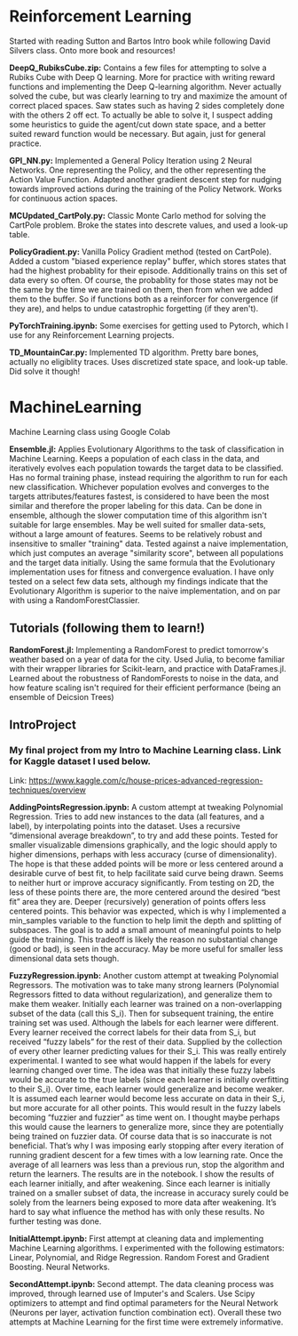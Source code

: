 # Reinforcement Learning
Started with reading Sutton and Bartos Intro book while following David Silvers class. Onto more book and resources!

**DeepQ_RubiksCube.zip:** Contains a few files for attempting to solve a Rubiks Cube with Deep Q learning. More for practice with writing reward functions and implementing the Deep Q-learning algorithm. Never actually solved the cube, but was clearly learning to try and maximize the amount of correct placed spaces. Saw states such as having 2 sides completely done with the others 2 off ect. To actually be able to solve it, I suspect adding some heuristics to guide the agent/cut down state space, and a better suited reward function would be necessary. But again, just for general practice. 

**GPI_NN.py:** Implemented a General Policy Iteration using 2 Neural Networks. One representing the Policy, and the other representing the Action Value Function. Adapted another gradient descent step for nudging towards improved actions during the training of the Policy Network. Works for continuous action spaces. 

**MCUpdated_CartPoly.py:** Classic Monte Carlo method for solving the CartPole problem. Broke the states into descrete values, and used a look-up table. 

**PolicyGradient.py:** Vanilla Policy Gradient method (tested on CartPole). Added a custom "biased experience replay" buffer, which stores states that had the highest probablity for their episode. Additionally trains on this set of data every so often. Of course, the probablity for those states may not be the same by the time we are trained on them, then from when we added them to the buffer. So if functions both as a reinforcer for convergence (if they are), and helps to undue catastrophic forgetting (if they aren't).

**PyTorchTraining.ipynb:** Some exercises for getting used to Pytorch, which I use for any Reinforcement Learning projects.

**TD_MountainCar.py:** Implemented TD algorithm. Pretty bare bones, actually no eligiblity traces. Uses discretized state space, and look-up table. Did solve it though! 

# MachineLearning
Machine Learning class using Google Colab

**Ensemble.jl:** Applies Evolutionary Algorithms to the task of classification in Machine Learning. Keeps a population of each class in the data, and iteratively evolves each population towards the target data to be classified. Has no formal training phase, instead requiring the algorithm to run for each new classification. Whichever population evolves and converges to the targets attributes/features fastest, is considered to have been the most similar and therefore the proper labeling for this data. Can be done in ensemble, although the slower computation time of this algorithm isn't suitable for large ensembles. May be well suited for smaller data-sets, without a large amount of features. Seems to be relatively robust and insensitive to smaller "training" data. Tested against a naive implementation, which just computes an average "similarity score", between all populations and the target data initially. Using the same formula that the Evolutionary implementation uses for fitness and convergence evaluation. I have only tested on a select few data sets, although my findings indicate that the Evolutionary Algorithm is superior to the naive implementation, and on par with using a RandomForestClassier.  

## Tutorials (following them to learn!)
**RandomForest.jl:** Implementing a RandomForest to predict tomorrow's weather based on a year of data for the city. Used Julia, to become familiar with their wrapper libraries for Scikit-learn, and practice with DataFrames.jl. Learned about the robustness of RandomForests to noise in the data, and how feature scaling isn't required for their efficient performance (being an ensemble of Deicsion Trees) 

## IntroProject 
### My final project from my Intro to Machine Learning class. Link for Kaggle dataset I used below.
Link: https://www.kaggle.com/c/house-prices-advanced-regression-techniques/overview

**AddingPointsRegression.ipynb:** A custom attempt at tweaking Polynomial Regression. Tries to add new instances to the data (all features, and a label), by interpolating points into the dataset. Uses a recursive “dimensional average breakdown”, to try and add these points. Tested for smaller visualizable dimensions graphically, and the logic should apply to higher dimensions, perhaps with less accuracy (curse of dimensionality). The hope is that these added points will be more or less centered around a desirable curve of best fit, to help facilitate said curve being drawn. Seems to neither hurt or improve accuracy significantly. From testing on 2D, the less of these points there are, the more centered around the desired “best fit” area they are. Deeper (recursively) generation of points offers less centered points. This behavior was expected, which is why I implemented a min_samples variable to the function to help limit the depth and splitting of subspaces. The goal is to add a small amount of meaningful points to help guide the training. This tradeoff is likely the reason no substantial change (good or bad), is seen in the accuracy. May be more useful for smaller less dimensional data sets though.

**FuzzyRegression.ipynb:**  Another custom attempt at tweaking Polynomial Regressors. The motivation was to take many strong learners (Polynomial Regressors fitted to data without regularization), and generalize them to make them weaker. Initially each learner was trained on a non-overlapping subset of the data (call this S_i). Then for subsequent training, the entire training set was used. Although the labels for each learner were different. Every learner received the correct labels for their data from S_i, but received “fuzzy labels” for the rest of their data. Supplied by the collection of every other learner predicting values for their S_i. This was really entirely experimental. I wanted to see what would happen if the labels for every learning changed over time. The idea was that initially these fuzzy labels would be accurate to the true labels (since each learner is initially overfitting to their S_i). Over time, each learner would generalize and become weaker. It is assumed each learner would become less accurate on data in their S_i, but more accurate for all other points. This would result in the fuzzy labels becoming “fuzzier and fuzzier” as time went on. I thought maybe perhaps this would cause the learners to generalize more, since they are potentially being trained on fuzzier data. Of course data that is so inaccurate is not beneficial. That’s why I was imposing early stopping after every iteration of running gradient descent for a few times with a low learning rate. Once the average of all learners was less than a previous run, stop the algorithm and return the learners. The results are in the notebook. I show the results of each learner initially, and after weakening. Since each learner is initially trained on a smaller subset of data, the increase in accuracy surely could be solely from the learners being exposed to more data after weakening. It’s hard to say what influence the method has with only these results. No further testing was done.

**InitialAttempt.ipynb:** First attempt at cleaning data and implementing Machine Learning algorithms. I experimented with the following estimators: Linear, Polynomial, and Ridge Regression. Random Forest and Gradient Boosting. Neural Networks.

**SecondAttempt.ipynb:** Second attempt. The data cleaning process was improved, through learned use of Imputer's and Scalers. Use Scipy optimizers to attempt and find optimal parameters for the Neural Network (Neurons per layer, activation function combination ect). Overall these two attempts at Machine Learning for the first time were extremely informative.
